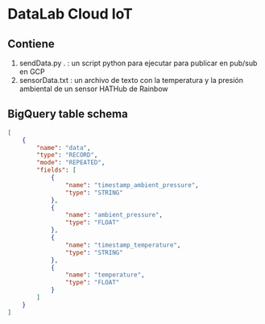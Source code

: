 # DataLab Cloud IoT

## Contiene

1. sendData.py . : un script python para ejecutar para publicar en pub/sub en GCP
2. sensorData.txt : un archivo de texto con la temperatura y la presión ambiental de un sensor HATHub de Rainbow

## BigQuery table schema

```json
[
    {
        "name": "data",
        "type": "RECORD",
        "mode": "REPEATED",
        "fields": [
            {
                "name": "timestamp_ambient_pressure",
                "type": "STRING"
            },
            {
                "name": "ambient_pressure",
                "type": "FLOAT"
            },
            {
                "name": "timestamp_temperature",
                "type": "STRING"
            },
            {
                "name": "temperature",
                "type": "FLOAT"
            }
        ]
    }
]
```
